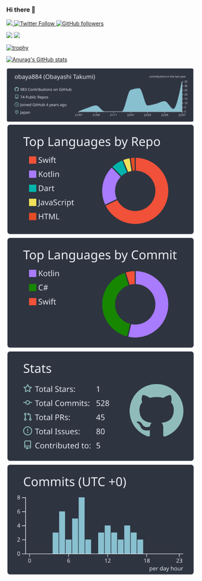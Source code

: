 ### Hi there 👋

<p align="left">
  <a href="https://github.com/obaya884">
    <img src="https://komarev.com/ghpvc/?username=obaya884&style=flat" />
  </a>
  <a href="http://twitter.com/obaya884">
    <img alt="Twitter Follow" src="https://img.shields.io/twitter/follow/obaya884?color=1DA1F2&label=twitter&logo=twitter&style=flat">
  </a>
  <a href="https://github.com/obaya884">
    <img alt="GitHub followers" src="https://img.shields.io/github/followers/obaya884?logo=github">
  </a>
</p>

<p align="left">
  <img src="https://img.shields.io/badge/-Swift-efefef.svg?logo=swift&style=plastic"> 
  <img src="https://img.shields.io/badge/-Kotlin-efefef.svg?logo=kotlin&style=plastic">
</p>

[![trophy](https://github-profile-trophy.vercel.app/?username=obaya884&rank=-C&theme=gruvbox&margin-w=10&margin-h=10)](https://github.com/ryo-ma/github-profile-trophy)

[![Anurag's GitHub stats](https://github-readme-stats.vercel.app/api?username=obaya884&count_private=true&show_icons=true&include_all_commits=true&disable_animations=true&theme=nord)
](https://github.com/anuraghazra/github-readme-stats)


[![](https://raw.githubusercontent.com/obaya884/github-profile-summary-cards/master/profile-summary-card-output/nord_dark/0-profile-details.svg)](https://github.com/vn7n24fzkq/github-profile-summary-cards)
[![](https://raw.githubusercontent.com/obaya884/github-profile-summary-cards/master/profile-summary-card-output/nord_dark/1-repos-per-language.svg)](https://github.com/vn7n24fzkq/github-profile-summary-cards) [![](https://raw.githubusercontent.com/obaya884/github-profile-summary-cards/master/profile-summary-card-output/nord_dark/2-most-commit-language.svg)](https://github.com/vn7n24fzkq/github-profile-summary-cards)
[![](https://raw.githubusercontent.com/obaya884/github-profile-summary-cards/master/profile-summary-card-output/nord_dark/3-stats.svg)](https://github.com/vn7n24fzkq/github-profile-summary-cards) [![](https://raw.githubusercontent.com/obaya884/github-profile-summary-cards/master/profile-summary-card-output/nord_dark/4-productive-time.svg)](https://github.com/vn7n24fzkq/github-profile-summary-cards)


<!--
**obaya884/obaya884** is a ✨ _special_ ✨ repository because its `README.md` (this file) appears on your GitHub profile.

Here are some ideas to get you started:

- 🔭 I’m currently working on ...
- 🌱 I’m currently learning ...
- 👯 I’m looking to collaborate on ...
- 🤔 I’m looking for help with ...
- 💬 Ask me about ...
- 📫 How to reach me: ...
- 😄 Pronouns: ...
- ⚡ Fun fact: ...
-->
